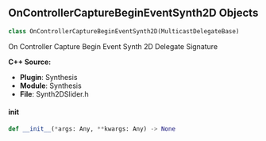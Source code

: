 ## OnControllerCaptureBeginEventSynth2D Objects

```python
class OnControllerCaptureBeginEventSynth2D(MulticastDelegateBase)
```

On Controller Capture Begin Event Synth 2D  Delegate Signature

**C++ Source:**

- **Plugin**: Synthesis
- **Module**: Synthesis
- **File**: Synth2DSlider.h

<a id="unreal.OnControllerCaptureBeginEventSynth2D.__init__"></a>

#### __init__

```python
def __init__(*args: Any, **kwargs: Any) -> None
```

<a id="unreal.OnControllerCaptureEndEventSynth2D"></a>